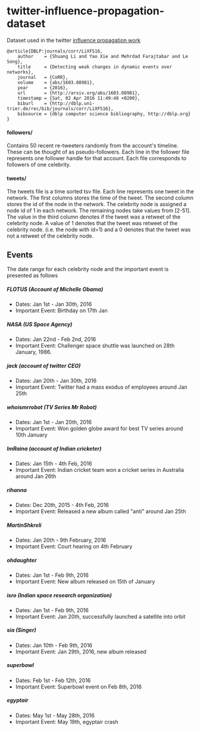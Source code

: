 # twitter-influence-propagation-dataset
Dataset used in the twitter [influence propagation work](http://arxiv.org/pdf/1603.08981v1.pdf)

```
@article{DBLP:journals/corr/LiXFS16,
    author    = {Shuang Li and Yao Xie and Mehrdad Farajtabar and Le Song},
    title     = {Detecting weak changes in dynamic events over networks},
    journal   = {CoRR},
    volume    = {abs/1603.08981},
    year      = {2016},
    url       = {http://arxiv.org/abs/1603.08981},
    timestamp = {Sat, 02 Apr 2016 11:49:48 +0200},
    biburl    = {http://dblp.uni-trier.de/rec/bib/journals/corr/LiXFS16},
    bibsource = {dblp computer science bibliography, http://dblp.org}
}
```

#### followers/
Contains 50 recent re-tweeters randomly from the account's timeline. These can be thought of as pseudo-followers. Each line in the follower file represents one follower handle for that account. Each file corresponds to followers of one celebrity.

#### tweets/
The tweets file is a time sorted tsv file. Each line represents one tweet in the network. The first columns stores the time of the tweet. The second column stores the id of the node in the network. The celebrity node is assigned a node id of 1 in each network. The remaining nodes take values from [2-51]. The value in the third column denotes if the tweet was a retweet of the celebrity node. A value of 1 denotes that the tweet was retweet of the celebrity node. (i.e. the node with id=1) and a 0 denotes that the tweet was not a retweet of the celebrity node.

## Events
The date range for each celebrity node and the important event is presented as follows

##### FLOTUS (Account of Michelle Obama)
- Dates: Jan 1st - Jan 30th, 2016
- Important Event: Birthday on 17th Jan

##### NASA (US Space Agency)
- Dates: Jan 22nd - Feb 2nd, 2016
- Important Event: Challenger space shuttle was launched on 28th January, 1986.

##### jack (account of twitter CEO)
- Dates: Jan 20th - Jan 30th, 2016
- Important Event: Twitter had a mass exodus of employees around Jan 25th

##### whoismrrobot (TV Series Mr Robot)
- Dates: Jan 1st - Jan 20th, 2016
- Important Event: Won golden globe award for best TV series around 10th January

##### ImRaina (account of Indian cricketer)
- Dates: Jan 15th - 4th Feb, 2016
- Important Event: Indian cricket team won a cricket series in Australia around Jan 26th

##### rihanna
- Dates: Dec 20th, 2015 - 4th Feb, 2016
- Important Event: Released a new album called "anti" around Jan 25th

##### MartinShkreli
- Dates: Jan 20th - 9th February, 2016
- Important Event: Court hearing on 4th February

##### ohdaughter
- Dates: Jan 1st - Feb 9th, 2016
- Important Event: New album released on 15th of January

##### isro (Indian space research organization)
- Dates: Jan 1st - Feb 9th, 2016
- Important Event: Jan 20th, successfully launched a satellite into orbit

##### sia (Singer)
- Dates: Jan 10th - Feb 9th, 2016
- Important Event: Jan 29th, 2016, new album released

##### superbowl
- Dates: Feb 1st - Feb 12th, 2016
- Important Event: Superbowl event on Feb 8th, 2016


##### egyptair
- Dates: May 1st - May 28th, 2016
- Important Event: May 19th, egyptair crash 

